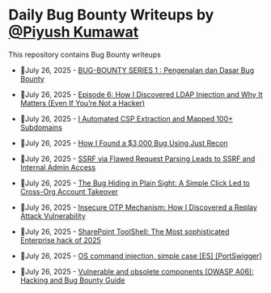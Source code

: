 # Daily Bug Bounty Writeups by [@Piyush Kumawat](https://twitter.com/piyush_supiy) 
This repository contains Bug Bounty writeups

<!-- BLOG-POST-LIST:START -->
 - 💯July 26, 2025 - [BUG-BOUNTY SERIES 1 : Pengenalan dan Dasar Bug Bounty](https://medium.com/@krisnawhy300/bug-bounty-series-1-pengenalan-dan-dasar-bug-bounty-4e5a302c607d?source=rss------bug_bounty-5) 

 - 💯July 26, 2025 - [Episode 6: How I Discovered LDAP Injection and Why It Matters &lpar;Even If You’re Not a Hacker&rpar;](https://infosecwriteups.com/episode-6-how-i-discovered-ldap-injection-and-why-it-matters-even-if-youre-not-a-hacker-f2d7f22e3390?source=rss------bug_bounty-5) 

 - 💯July 26, 2025 - [I Automated CSP Extraction and Mapped 100+ Subdomains](https://infosecwriteups.com/i-automated-csp-extraction-and-mapped-100-subdomains-adf04880ea5d?source=rss------bug_bounty-5) 

 - 💯July 26, 2025 - [How I Found a $3,000 Bug Using Just Recon](https://medium.com/@zinolioncity/how-i-found-a-3-000-bug-using-just-recon-18dd88e827ae?source=rss------bug_bounty-5) 

 - 💯July 26, 2025 - [SSRF via Flawed Request Parsing Leads to SSRF and Internal Admin Access](https://infosecwriteups.com/ssrf-via-flawed-request-parsing-leads-to-ssrf-and-internal-admin-access-ffac4b3103db?source=rss------bug_bounty-5) 

 - 💯July 26, 2025 - [The Bug Hiding in Plain Sight: A Simple Click Led to Cross-Org Account Takeover](https://ayaa101.medium.com/the-bug-hiding-in-plain-sight-a-simple-click-led-to-cross-org-account-takeover-82b77f640f6f?source=rss------bug_bounty-5) 

 - 💯July 26, 2025 - [Insecure OTP Mechanism: How I Discovered a Replay Attack Vulnerability](https://medium.com/@gowthami09027/insecure-otp-mechanism-how-i-discovered-a-replay-attack-vulnerability-a1c10e49c298?source=rss------bug_bounty-5) 

 - 💯July 26, 2025 - [SharePoint ToolShell: The Most sophisticated Enterprise hack of 2025](https://medium.com/@jakboubmostefa/sharepoint-toolshell-the-most-sophisticated-enterprise-breach-of-2025-7acb4bf71222?source=rss------bug_bounty-5) 

 - 💯July 26, 2025 - [OS command injection, simple case [ES] [PortSwigger]](https://h0lm3s.medium.com/os-command-injection-simple-case-es-portswigger-601126eea44a?source=rss------bug_bounty-5) 

 - 💯July 26, 2025 - [Vulnerable and obsolete components &lpar;OWASP A06&rpar;: Hacking and Bug Bounty Guide](https://medium.com/@jpablo13/vulnerable-and-obsolete-components-owasp-a06-hacking-and-bug-bounty-guide-0f8b3d1736c4?source=rss------bug_bounty-5) 
<!-- BLOG-POST-LIST:END -->
